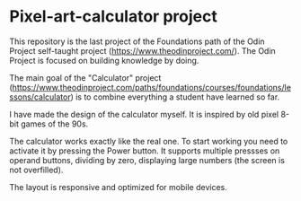 # Pixel-art-calculator project

This repository is the last project of the Foundations path of the Odin Project self-taught project (https://www.theodinproject.com/). The Odin Project is focused on building knowledge by doing.

The main goal of the "Calculator" project (https://www.theodinproject.com/paths/foundations/courses/foundations/lessons/calculator) is to combine everything a student have learned so far.

I have made the design of the calculator myself. It is inspired by old pixel 8-bit games of the 90s. 

The calculator works exactly like the real one. To start working you need to activate it by pressing the Power button. It supports multiple pressses on operand buttons, dividing by zero, displaying large numbers (the screen is not overfilled).

The layout is responsive and optimized for mobile devices.
